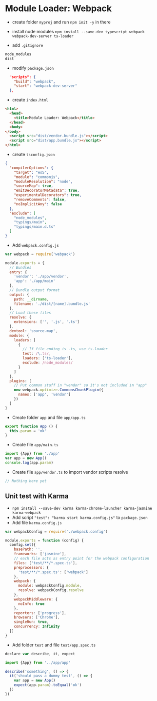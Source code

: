 # Module Loader: Webpack

- create folder `myproj` and run `npm init -y` in there
- install node modules `npm install --save-dev typescript webpack webpack-dev-server ts-loader`

- add `.gitignore`

```bash
node_modules
dist
```

- modify `package.json`

```json
  "scripts": {
    "build": "webpack",
    "start": "webpack-dev-server"
  },
```

- create `index.html`

```html
<html>
  <head>
    <title>Module Loader: Webpack</title>
  </head>
  <body>
</body>
  <script src="dist/vendor.bundle.js"></script>
  <script src="dist/app.bundle.js"></script>
</html>
```

- create `tsconfig.json`

```json
{
  "compilerOptions": {
    "target": "es5",
    "module": "commonjs",
    "moduleResolution": "node",
    "sourceMap": true,
    "emitDecoratorMetadata": true,
    "experimentalDecorators": true,
    "removeComments": false,
    "noImplicitAny": false
  },
  "exclude": [
    "node_modules",
    "typings/main",
    "typings/main.d.ts"
  ]
}
```

- Add `webpack.config.js`

```javascript
var webpack = require('webpack')

module.exports = {
  // Bundles
  entry: {
    'vendor': './app/vendor',
    'app': './app/main'
  },
  // Bundle output format
  output: {
    path: __dirname,
    filename: './dist/[name].bundle.js'
  },
  // Load these files
  resolve: {
    extensions: ['', '.js', '.ts']
  },
  devtool: 'source-map',
  module: {
    loaders: [
      {
        // If file ending is .ts, use ts-loader
        test: /\.ts/,
        loaders: ['ts-loader'],
        exclude: /node_modules/
      }
    ]
  },
  plugins: [
    // Put common stuff in "vendor" so it's not included in "app"
    new webpack.optimize.CommonsChunkPlugin({
      names: ['app', 'vendor']
    })
  ]
}
```

- Create folder `app` and file `app/app.ts`

```javascript
export function App () {
  this.param = 'ok'
}
```

- Create file `app/main.ts`

```javascript
import {App} from './app'
var app = new App()
console.log(app.param)
```

- Create file `app/vendor.ts` to import vendor scripts resolve
```javascript
// Nothing here yet
```

## Unit test with Karma

- `npm install --save-dev karma karma-chrome-launcher karma-jasmine karma-webpack`
- Add script `"test": "karma start karma.config.js"` to `package.json`
- Add file `karma.config.js`

```javascript
var webpackConfig = require('./webpack.config')

module.exports = function (config) {
  config.set({
    basePath: '',
    frameworks: ['jasmine'],
    // each file acts as entry point for the webpack configuration
    files: ['test/**/*.spec.ts'],
    preprocessors: {
      'test/**/*.spec.ts': ['webpack']
    },
    webpack: {
      module: webpackConfig.module,
      resolve: webpackConfig.resolve
    },
    webpackMiddleware: {
      noInfo: true
    },
    reporters: ['progress'],
    browsers: ['Chrome'],
    singleRun: true,
    concurrency: Infinity
  })
}
```

- Add folder `test` and file `test/app.spec.ts`

```javascript
declare var describe, it, expect

import {App} from '../app/app'

describe('something', () => {
  it('should pass a dummy test', () => {
    var app = new App()
    expect(app.param).toEqual('ok')
  })
})
```

